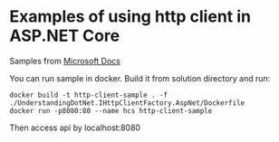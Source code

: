 Examples of using http client in ASP.NET Core
=============================================

Samples from [Microsoft Docs](https://docs.microsoft.com/en-us/aspnet/core/fundamentals/http-requests)

You can run sample in docker.
Build it from solution directory and run: 
```
docker build -t http-client-sample . -f ./UnderstandingDotNet.IHttpClientFactory.AspNet/Dockerfile
docker run -p8080:80 --name hcs http-client-sample
```

Then access api by localhost:8080
